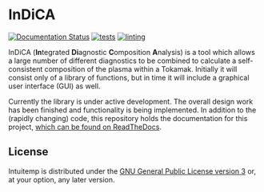 # InDiCA

[![Documentation
Status](https://readthedocs.org/projects/indica-ukaea/badge/?version=latest)](https://indica-ukaea.readthedocs.io/en/latest/?badge=latest)
[![tests](https://github.com/ukaea/Indica/workflows/tests/badge.svg)](https://github.com/ukaea/Indica/actions?query=workflow%3Atests)
[![linting](https://github.com/ukaea/Indica/workflows/linting/badge.svg)](https://github.com/ukaea/Indica/actions?query=workflow%3Alinting)

InDiCA (**In**tegrated **Di**agnostic **C**omposition **A**nalysis) is
a tool which allows a large number of different diagnostics to be
combined to calculate a self-consistent composition of the plasma
within a Tokamak. Initially it will consist only of a library of
functions, but in time it will include a graphical user interface
(GUI) as well.

Currently the library is under active development. The overall design
work has been finished and functionality is being implemented. In
addition to the (rapidly changing) code, this repository holds the
documentation for this project, [which can be found on
ReadTheDocs](https://indica-ukaea.readthedocs.io/en/latest/).

## License

Intuitemp is distributed under the [GNU General Public License version
3](LICENSE.md) or, at your option, any later version.

